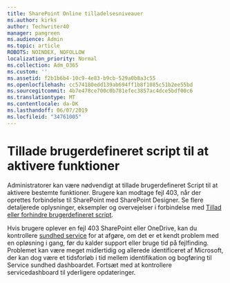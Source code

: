 ```yaml
---
title: SharePoint Online tilladelsesniveauer
ms.author: kirks
author: Techwriter40
manager: pamgreen
ms.audience: Admin
ms.topic: article
ROBOTS: NOINDEX, NOFOLLOW
localization_priority: Normal
ms.collection: Adm_O365
ms.custom: ''
ms.assetid: f2b1b6b4-10c9-4e83-b9cb-529a0b8a3c55
ms.openlocfilehash: cc574180edd139ab694ff1b8f1085c51b2ee55bd
ms.sourcegitcommit: 4b7e478ce700c0b781efec3857ac4dce5bdf00c6
ms.translationtype: MT
ms.contentlocale: da-DK
ms.lasthandoff: 06/07/2019
ms.locfileid: "34761005"
---
```

# <a name="allow-custom-script-to-enable-features"></a>Tillade brugerdefineret script til at aktivere funktioner

Administratorer kan være nødvendigt at tillade brugerdefineret Script til at aktivere bestemte funktioner. Brugere kan modtage fejl 403, når der oprettes forbindelse til SharePoint med SharePoint Designer. Se flere detaljerede oplysninger, eksempler og overvejelser i forbindelse med [Tillad eller forhindre brugerdefineret script](https://docs.microsoft.com/sharepoint/allow-or-prevent-custom-script).

Hvis brugere oplever en fejl 403 SharePoint eller OneDrive, kan du kontrollere [sundhed service](https://admin.microsoft.com/AdminPortal/Home#/servicehealth) for at afgøre, om det er et kendt problem med en opløsning i gang, før du kalder support eller bruge tid på fejlfinding. Problemet kan være meget midlertidig og allerede identificeret af Microsoft, der kan dog være et tidsforløb i tid mellem identifikation og bogføring til Service sundhed dashboardet. Fortsæt med at kontrollere servicedashboard til yderligere opdateringer.

